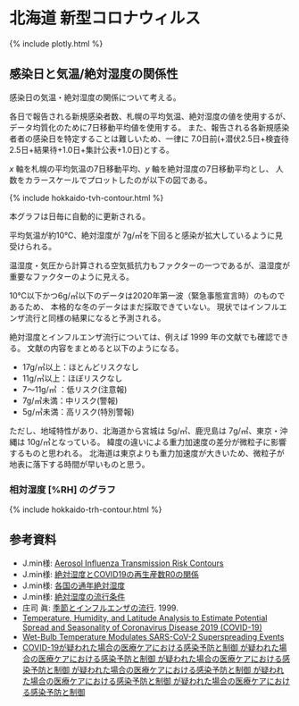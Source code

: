 # 北海道 新型コロナウィルス

{% include plotly.html %}

## 感染日と気温/絶対湿度の関係性

感染日の気温・絶対湿度の関係について考える。

各日で報告される新規感染者数、札幌の平均気温、絶対湿度の値を使用するが、
データ均質化のために7日移動平均値を使用する。
また、報告される各新規感染者者の感染日を特定することは難しいため、一律に
7.0日前(+潜伏2.5日+検査待2.5日+結果待+1.0日+集計公表+1.0日)とする。

$x$ 軸を札幌の平均気温の7日移動平均、$y$ 軸を絶対湿度の7日移動平均とし、
人数をカラースケールでプロットしたのが以下の図である。

{% include hokkaido-tvh-contour.html %}

本グラフは日毎に自動的に更新される。

平均気温が約10℃、絶対湿度が 7g/㎥を下回ると感染が拡大しているように見受けられる。

温湿度・気圧から計算される空気抵抗力もファクターの一つであるが、温湿度が重要なファクターのように見える。

10℃以下かつ6g/㎥以下のデータは2020年第一波（緊急事態宣言時）のものであるため、
本格的な冬のデータはまだ採取できていない。
現状ではインフルエンザ流行と同様の結果になると予測される。

絶対湿度とインフルエンザ流行については、例えば 1999 年の文献でも確認できる。
文献の内容をまとめると以下のようになる。

* 17g/㎥以上：ほとんどリスクなし
* 11g/㎥以上：ほぼリスクなし
* 7～11g/㎥ ：低リスク(注意報)
*  7g/㎥未満：中リスク(警報)
*  5g/㎥未満：高リスク(特別警報)

ただし、地域特性があり、北海道から宮城は 5g/㎥、鹿児島は 7g/㎥、東京・沖縄は 10g/㎥となっている。
緯度の違いによる重力加速度の差分が微粒子に影響するものと思われる。
北海道は東京よりも重力加速度が大きいため、微粒子が地表に落下する時間が早いものと思う。

### 相対湿度 [%RH] のグラフ

{% include hokkaido-trh-contour.html %}


## 参考資料

* J.min様: [Aerosol Influenza Transmission Risk Contours](https://twitter.com/Jmin123456789/status/1322731083641712641)
* J.min様: [絶対湿度とCOVID19の再生産数R0の関係](https://twitter.com/Jmin123456789/status/1322594498895962112)
* J.min様: [各国の通年絶対湿度](https://twitter.com/Jmin123456789/status/1315690033135845382)
* J.min様: [絶対湿度の流行条件](https://twitter.com/Jmin123456789/status/1315682303796940805)
* 庄司 眞: [季節とインフルエンザの流行](https://www.niph.go.jp/journal/data/48-4/199948040003.pdf). 1999.
* [Temperature, Humidity, and Latitude Analysis to Estimate Potential Spread and Seasonality of Coronavirus Disease 2019 (COVID-19)](https://jamanetwork.com/journals/jamanetworkopen/fullarticle/2767010)
* [Wet-Bulb Temperature Modulates SARS-CoV-2 Superspreading Events](https://www.researchgate.net/publication/344819638_Wet-Bulb_Temperature_Modulates_SARS-CoV-2_Superspreading_Events)
* [COVID-19が疑われた場合の医療ケアにおける感染予防と制御 が疑われた場合の医療ケアにおける感染予防と制御 が疑われた場合の医療ケアにおける感染予防と制御 が疑われた場合の医療ケアにおける感染予防と制御 が疑われた場合の医療ケアにおける感染予防と制御 が疑われた場合の医療ケアにおける感染予防と制御](https://extranet.who.int/kobe_centre/sites/default/files/translations/20200319_JA_IPC_Healthcare.pdf)
